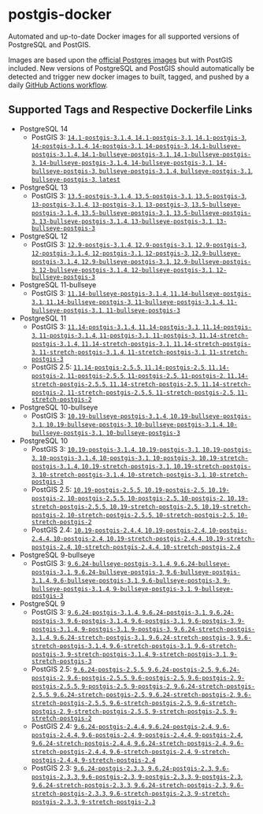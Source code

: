 # postgis-docker

Automated and up-to-date Docker images for all supported versions of PostgreSQL and PostGIS.

Images are based upon the [official Postgres images](https://hub.docker.com/_/postgres) but with PostGIS included. New versions of PostgreSQL and PostGIS should automatically be detected and trigger new docker images to built, tagged, and pushed by a daily [GitHub Actions workflow](https://github.com/GUI/postgis-docker/blob/master/.github/workflows/main.yml).

## Supported Tags and Respective Dockerfile Links

- PostgreSQL 14
  - PostGIS 3: [`14.1-postgis-3.1.4`, `14.1-postgis-3.1`, `14.1-postgis-3`, `14-postgis-3.1.4`, `14-postgis-3.1`, `14-postgis-3`, `14.1-bullseye-postgis-3.1.4`, `14.1-bullseye-postgis-3.1`, `14.1-bullseye-postgis-3`, `14-bullseye-postgis-3.1.4`, `14-bullseye-postgis-3.1`, `14-bullseye-postgis-3`, `bullseye-postgis-3.1.4`, `bullseye-postgis-3.1`, `bullseye-postgis-3`, `latest`](https://github.com/GUI/postgis-docker/blob/master/14/bullseye/postgis-3/Dockerfile)
- PostgreSQL 13
  - PostGIS 3: [`13.5-postgis-3.1.4`, `13.5-postgis-3.1`, `13.5-postgis-3`, `13-postgis-3.1.4`, `13-postgis-3.1`, `13-postgis-3`, `13.5-bullseye-postgis-3.1.4`, `13.5-bullseye-postgis-3.1`, `13.5-bullseye-postgis-3`, `13-bullseye-postgis-3.1.4`, `13-bullseye-postgis-3.1`, `13-bullseye-postgis-3`](https://github.com/GUI/postgis-docker/blob/master/13/bullseye/postgis-3/Dockerfile)
- PostgreSQL 12
  - PostGIS 3: [`12.9-postgis-3.1.4`, `12.9-postgis-3.1`, `12.9-postgis-3`, `12-postgis-3.1.4`, `12-postgis-3.1`, `12-postgis-3`, `12.9-bullseye-postgis-3.1.4`, `12.9-bullseye-postgis-3.1`, `12.9-bullseye-postgis-3`, `12-bullseye-postgis-3.1.4`, `12-bullseye-postgis-3.1`, `12-bullseye-postgis-3`](https://github.com/GUI/postgis-docker/blob/master/12/bullseye/postgis-3/Dockerfile)
- PostgreSQL 11-bullseye
  - PostGIS 3: [`11.14-bullseye-postgis-3.1.4`, `11.14-bullseye-postgis-3.1`, `11.14-bullseye-postgis-3`, `11-bullseye-postgis-3.1.4`, `11-bullseye-postgis-3.1`, `11-bullseye-postgis-3`](https://github.com/GUI/postgis-docker/blob/master/11/bullseye/postgis-3/Dockerfile)
- PostgreSQL 11
  - PostGIS 3: [`11.14-postgis-3.1.4`, `11.14-postgis-3.1`, `11.14-postgis-3`, `11-postgis-3.1.4`, `11-postgis-3.1`, `11-postgis-3`, `11.14-stretch-postgis-3.1.4`, `11.14-stretch-postgis-3.1`, `11.14-stretch-postgis-3`, `11-stretch-postgis-3.1.4`, `11-stretch-postgis-3.1`, `11-stretch-postgis-3`](https://github.com/GUI/postgis-docker/blob/master/11/stretch/postgis-3/Dockerfile)
  - PostGIS 2.5: [`11.14-postgis-2.5.5`, `11.14-postgis-2.5`, `11.14-postgis-2`, `11-postgis-2.5.5`, `11-postgis-2.5`, `11-postgis-2`, `11.14-stretch-postgis-2.5.5`, `11.14-stretch-postgis-2.5`, `11.14-stretch-postgis-2`, `11-stretch-postgis-2.5.5`, `11-stretch-postgis-2.5`, `11-stretch-postgis-2`](https://github.com/GUI/postgis-docker/blob/master/11/stretch/postgis-2.5/Dockerfile)
- PostgreSQL 10-bullseye
  - PostGIS 3: [`10.19-bullseye-postgis-3.1.4`, `10.19-bullseye-postgis-3.1`, `10.19-bullseye-postgis-3`, `10-bullseye-postgis-3.1.4`, `10-bullseye-postgis-3.1`, `10-bullseye-postgis-3`](https://github.com/GUI/postgis-docker/blob/master/10/bullseye/postgis-3/Dockerfile)
- PostgreSQL 10
  - PostGIS 3: [`10.19-postgis-3.1.4`, `10.19-postgis-3.1`, `10.19-postgis-3`, `10-postgis-3.1.4`, `10-postgis-3.1`, `10-postgis-3`, `10.19-stretch-postgis-3.1.4`, `10.19-stretch-postgis-3.1`, `10.19-stretch-postgis-3`, `10-stretch-postgis-3.1.4`, `10-stretch-postgis-3.1`, `10-stretch-postgis-3`](https://github.com/GUI/postgis-docker/blob/master/10/stretch/postgis-3/Dockerfile)
  - PostGIS 2.5: [`10.19-postgis-2.5.5`, `10.19-postgis-2.5`, `10.19-postgis-2`, `10-postgis-2.5.5`, `10-postgis-2.5`, `10-postgis-2`, `10.19-stretch-postgis-2.5.5`, `10.19-stretch-postgis-2.5`, `10.19-stretch-postgis-2`, `10-stretch-postgis-2.5.5`, `10-stretch-postgis-2.5`, `10-stretch-postgis-2`](https://github.com/GUI/postgis-docker/blob/master/10/stretch/postgis-2.5/Dockerfile)
  - PostGIS 2.4: [`10.19-postgis-2.4.4`, `10.19-postgis-2.4`, `10-postgis-2.4.4`, `10-postgis-2.4`, `10.19-stretch-postgis-2.4.4`, `10.19-stretch-postgis-2.4`, `10-stretch-postgis-2.4.4`, `10-stretch-postgis-2.4`](https://github.com/GUI/postgis-docker/blob/master/10/stretch/postgis-2.4/Dockerfile)
- PostgreSQL 9-bullseye
  - PostGIS 3: [`9.6.24-bullseye-postgis-3.1.4`, `9.6.24-bullseye-postgis-3.1`, `9.6.24-bullseye-postgis-3`, `9.6-bullseye-postgis-3.1.4`, `9.6-bullseye-postgis-3.1`, `9.6-bullseye-postgis-3`, `9-bullseye-postgis-3.1.4`, `9-bullseye-postgis-3.1`, `9-bullseye-postgis-3`](https://github.com/GUI/postgis-docker/blob/master/9.6/bullseye/postgis-3/Dockerfile)
- PostgreSQL 9
  - PostGIS 3: [`9.6.24-postgis-3.1.4`, `9.6.24-postgis-3.1`, `9.6.24-postgis-3`, `9.6-postgis-3.1.4`, `9.6-postgis-3.1`, `9.6-postgis-3`, `9-postgis-3.1.4`, `9-postgis-3.1`, `9-postgis-3`, `9.6.24-stretch-postgis-3.1.4`, `9.6.24-stretch-postgis-3.1`, `9.6.24-stretch-postgis-3`, `9.6-stretch-postgis-3.1.4`, `9.6-stretch-postgis-3.1`, `9.6-stretch-postgis-3`, `9-stretch-postgis-3.1.4`, `9-stretch-postgis-3.1`, `9-stretch-postgis-3`](https://github.com/GUI/postgis-docker/blob/master/9.6/stretch/postgis-3/Dockerfile)
  - PostGIS 2.5: [`9.6.24-postgis-2.5.5`, `9.6.24-postgis-2.5`, `9.6.24-postgis-2`, `9.6-postgis-2.5.5`, `9.6-postgis-2.5`, `9.6-postgis-2`, `9-postgis-2.5.5`, `9-postgis-2.5`, `9-postgis-2`, `9.6.24-stretch-postgis-2.5.5`, `9.6.24-stretch-postgis-2.5`, `9.6.24-stretch-postgis-2`, `9.6-stretch-postgis-2.5.5`, `9.6-stretch-postgis-2.5`, `9.6-stretch-postgis-2`, `9-stretch-postgis-2.5.5`, `9-stretch-postgis-2.5`, `9-stretch-postgis-2`](https://github.com/GUI/postgis-docker/blob/master/9.6/stretch/postgis-2.5/Dockerfile)
  - PostGIS 2.4: [`9.6.24-postgis-2.4.4`, `9.6.24-postgis-2.4`, `9.6-postgis-2.4.4`, `9.6-postgis-2.4`, `9-postgis-2.4.4`, `9-postgis-2.4`, `9.6.24-stretch-postgis-2.4.4`, `9.6.24-stretch-postgis-2.4`, `9.6-stretch-postgis-2.4.4`, `9.6-stretch-postgis-2.4`, `9-stretch-postgis-2.4.4`, `9-stretch-postgis-2.4`](https://github.com/GUI/postgis-docker/blob/master/9.6/stretch/postgis-2.4/Dockerfile)
  - PostGIS 2.3: [`9.6.24-postgis-2.3.3`, `9.6.24-postgis-2.3`, `9.6-postgis-2.3.3`, `9.6-postgis-2.3`, `9-postgis-2.3.3`, `9-postgis-2.3`, `9.6.24-stretch-postgis-2.3.3`, `9.6.24-stretch-postgis-2.3`, `9.6-stretch-postgis-2.3.3`, `9.6-stretch-postgis-2.3`, `9-stretch-postgis-2.3.3`, `9-stretch-postgis-2.3`](https://github.com/GUI/postgis-docker/blob/master/9.6/stretch/postgis-2.3/Dockerfile)
